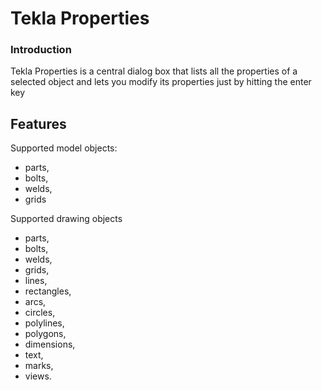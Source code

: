 # Tekla Properties

### Introduction
Tekla Properties is a central dialog box that lists all the properties of a selected object and lets you modify its properties just by hitting the enter key

## Features
Supported model objects:
- parts, 
- bolts, 
- welds, 
- grids

Supported drawing objects
- parts, 
- bolts, 
- welds, 
- grids, 
- lines, 
- rectangles, 
- arcs, 
- circles, 
- polylines, 
- polygons, 
- dimensions, 
- text, 
- marks, 
- views. 